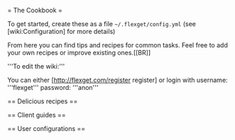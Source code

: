 = The Cookbook =

To get started, create these as a file `~/.flexget/config.yml` (see [wiki:Configuration] for more details)

From here you can find tips and recipes for common tasks.
Feel free to add your own recipes or improve existing ones.[[BR]]

'''To edit the wiki:'''

You can either [http://flexget.com/register register] or login with username: '''flexget''' password: '''anon'''

== Delicious recipes ==

 [wiki:Cookbook/Series Recipes for series]::
 [wiki:Cookbook/Movies Recipes for movies]::
 [wiki:Cookbook/Urlrewrite Recipes for URL rewriting]::
 [wiki:Cookbook/Ebooks Recipes for Ebooks]::
 [wiki:Cookbook/General General recipes]::
 [wiki:Cookbook/Advanced Advanced recipes]::

== Client guides ==

 [wiki:Cookbook/Transmission Complete working example for Transmission ]::
 [wiki:Cookbook/rTorrent Complete working example for rTorrent]::
 [wiki:Cookbook/uTorrent Brief working example for uTorrent]::

== User configurations ==

 [wiki:Cookbook/Users Complete user configurations]::